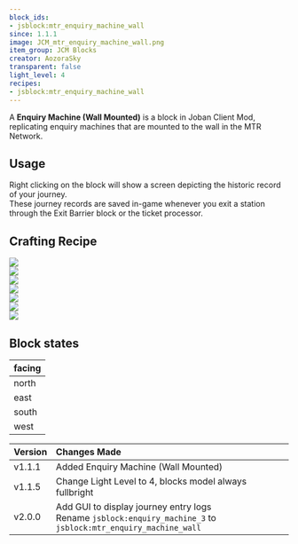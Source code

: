 ```yaml
---
block_ids:
- jsblock:mtr_enquiry_machine_wall
since: 1.1.1
image: JCM_mtr_enquiry_machine_wall.png
item_group: JCM Blocks
creator: AozoraSky
transparent: false
light_level: 4
recipes:
- jsblock:mtr_enquiry_machine_wall
---
```


A **Enquiry Machine (Wall Mounted)** is a block in Joban Client Mod, replicating enquiry machines that are mounted to the wall in the MTR Network.

## Usage
Right clicking on the block will show a screen depicting the historic record of your journey.  
These journey records are saved in-game whenever you exit a station through the Exit Barrier block or the ticket processor.

## Crafting Recipe
<div class="crafting">
    <div class="crafting-table">
        <!-- row 1 -->
        <div></div>
        <div></div>
        <div></div>
        <!-- row 2 -->
        <div><img src="../crafting/Minecraft_Iron_ingot.png"></div>
        <div><img src="../crafting/Minecraft_Iron_ingot.png"></div>
        <div><img src="../crafting/Minecraft_Iron_ingot.png"></div>
        <!-- row 3 -->
        <div><img src="../crafting/Minecraft_Iron_ingot.png"></div>
        <div><img src="../crafting/Minecraft_Redstone.png"></div>
        <div><img src="../crafting/Minecraft_Iron_ingot.png"></div>
    </div>
    <div class="crafting-arrow"></div>
    <div class="crafting-result" data-count="4">
        <img src="../crafting/JCM_Item_Mtr_enquiry_machine_wall.png">
    </div>
</div>

## Block states
| facing |
|:-------|
| north  |
| east   |
| south  |
| west   |

| Version | Changes Made                                                                                                      |
|:--------|:------------------------------------------------------------------------------------------------------------------|
| v1.1.1  | Added Enquiry Machine (Wall Mounted)                                                                              |
| v1.1.5  | Change Light Level to 4, blocks model always fullbright                                                           |
| v2.0.0  | Add GUI to display journey entry logs<br>Rename `jsblock:enquiry_machine_3` to `jsblock:mtr_enquiry_machine_wall` |